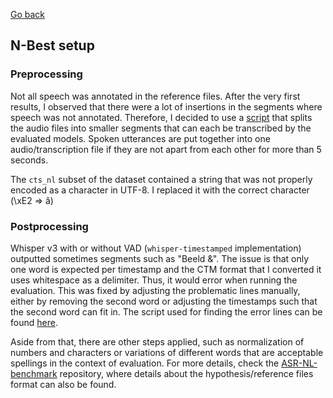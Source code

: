 [Go back](./nbest_res.md)

## N-Best setup
### Preprocessing

Not all speech was annotated in the reference files. After the very first results, I observed that there were a lot of insertions in the segments where speech was not annotated. Therefore, I decided to use a [script](https://github.com/greenw0lf/OH-SMArt/blob/master/reference2stm/segment_nbest.ipynb) that splits the audio files into smaller segments that can each be transcribed by the evaluated models. Spoken utterances are put together into one audio/transcription file if they are not apart from each other for more than 5 seconds.

The `cts_nl` subset of the dataset contained a string that was not properly encoded as a character in UTF-8. I replaced it with the correct character (\xE2 => â)

### Postprocessing

Whisper v3 with or without VAD (`whisper-timestamped` implementation) outputted sometimes segments such as "Beeld &". The issue is that only one word is expected per timestamp and the CTM format that I converted it uses whitespace as a delimiter. Thus, it would error when running the evaluation. This was fixed by adjusting the problematic lines manually, either by removing the second word or adjusting the timestamps such that the second word can fit in. The script used for finding the error lines can be found [here](https://github.com/greenw0lf/OH-SMArt/blob/master/whisper2ctm/validate_ctm.py).

Aside from that, there are other steps applied, such as normalization of numbers and characters or variations of different words that are acceptable spellings in the context of evaluation. For more details, check the [ASR-NL-benchmark](https://github.com/opensource-spraakherkenning-nl/ASR_NL_benchmark) repository, where details about the hypothesis/reference files format can also be found.